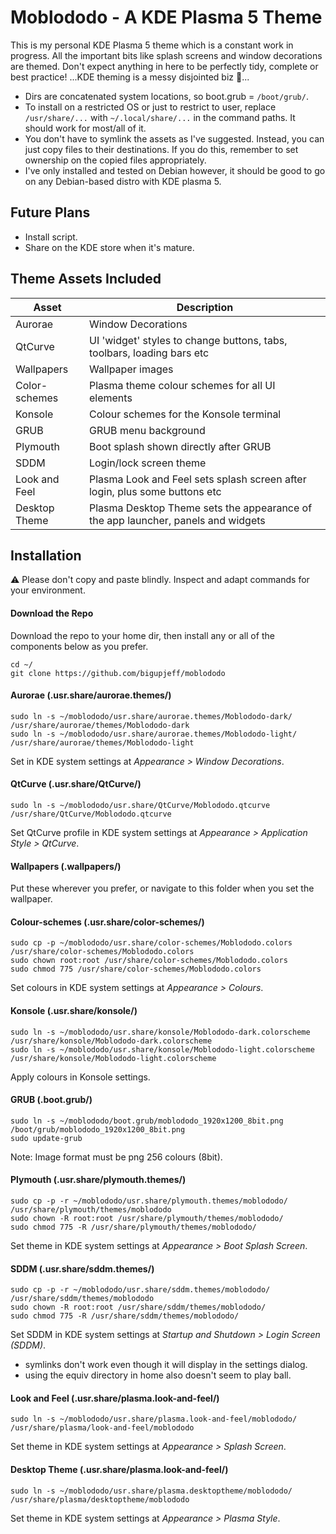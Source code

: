 # Moblododo - A KDE Plasma 5 Theme

This is my personal KDE Plasma 5 theme which is a constant work in progress. All the important bits like splash screens and window decorations are themed. Don't expect anything in here to be perfectly tidy, complete or best practice! ...KDE theming is a messy disjointed biz 🥲...

 - Dirs are concatenated system locations, so boot.grub = `/boot/grub/`.
 - To install on a restricted OS or just to restrict to user, replace `/usr/share/...` with `~/.local/share/...` in the command paths. It should work for most/all of it.
 - You don't have to symlink the assets as I've suggested. Instead, you can just copy files to their destinations. If you do this, remember to set ownership on the copied files appropriately.
 - I've only installed and tested on Debian however, it should be good to go on any Debian-based distro with KDE plasma 5.

## Future Plans

 - Install script.
 - Share on the KDE store when it's mature.

## Theme Assets Included

|Asset|Description|
|--|--|
|Aurorae|Window Decorations|
|QtCurve|UI 'widget' styles to change buttons, tabs, toolbars, loading bars etc|
|Wallpapers|Wallpaper images|
|Color-schemes|Plasma theme colour schemes for all UI elements|
|Konsole|Colour schemes for the Konsole terminal|
|GRUB|GRUB menu background|
|Plymouth|Boot splash shown directly after GRUB|
|SDDM|Login/lock screen theme|
|Look and Feel|Plasma Look and Feel sets splash screen after login, plus some buttons etc|
|Desktop Theme|Plasma Desktop Theme sets the appearance of the app launcher, panels and widgets|

## Installation

⚠️ Please don't copy and paste blindly. Inspect and adapt commands for your environment.

#### Download the Repo
Download the repo to your home dir, then install any or all of the components below as you prefer.
```
cd ~/
git clone https://github.com/bigupjeff/moblododo
```

#### Aurorae (.usr.share/aurorae.themes/)
```
sudo ln -s ~/moblododo/usr.share/aurorae.themes/Moblododo-dark/ /usr/share/aurorae/themes/Moblododo-dark
sudo ln -s ~/moblododo/usr.share/aurorae.themes/Moblododo-light/ /usr/share/aurorae/themes/Moblododo-light
```
Set in KDE system settings at *Appearance > Window Decorations*.


#### QtCurve (.usr.share/QtCurve/)
```
sudo ln -s ~/moblododo/usr.share/QtCurve/Moblododo.qtcurve /usr/share/QtCurve/Moblododo.qtcurve
```
Set QtCurve profile in KDE system settings at *Appearance > Application Style > QtCurve*.


#### Wallpapers (.wallpapers/)
Put these wherever you prefer, or navigate to this folder when you set the wallpaper.


#### Colour-schemes (.usr.share/color-schemes/)
```
sudo cp -p ~/moblododo/usr.share/color-schemes/Moblododo.colors /usr/share/color-schemes/Moblododo.colors
sudo chown root:root /usr/share/color-schemes/Moblododo.colors
sudo chmod 775 /usr/share/color-schemes/Moblododo.colors
```
Set colours in KDE system settings at *Appearance > Colours*.


#### Konsole (.usr.share/konsole/)
```
sudo ln -s ~/moblododo/usr.share/konsole/Moblododo-dark.colorscheme /usr/share/konsole/Moblododo-dark.colorscheme
sudo ln -s ~/moblododo/usr.share/konsole/Moblododo-light.colorscheme /usr/share/konsole/Moblododo-light.colorscheme
```
Apply colours in Konsole settings.


#### GRUB (.boot.grub/)
```
sudo ln -s ~/moblododo/boot.grub/moblododo_1920x1200_8bit.png /boot/grub/moblododo_1920x1200_8bit.png
sudo update-grub
```
Note: Image format must be png 256 colours (8bit).


#### Plymouth (.usr.share/plymouth.themes/)
```
sudo cp -p -r ~/moblododo/usr.share/plymouth.themes/moblododo/ /usr/share/plymouth/themes/moblododo
sudo chown -R root:root /usr/share/plymouth/themes/moblododo/
sudo chmod 775 -R /usr/share/plymouth/themes/moblododo/
```
Set theme in KDE system settings at *Appearance > Boot Splash Screen*.


#### SDDM (.usr.share/sddm.themes/)
```
sudo cp -p -r ~/moblododo/usr.share/sddm.themes/moblododo/ /usr/share/sddm/themes/moblododo
sudo chown -R root:root /usr/share/sddm/themes/moblododo/
sudo chmod 775 -R /usr/share/sddm/themes/moblododo/
```
Set SDDM in KDE system settings at *Startup and Shutdown > Login Screen (SDDM)*.
 - symlinks don't work even though it will display in the settings dialog.
 - using the equiv directory in home also doesn't seem to play ball.


#### Look and Feel (.usr.share/plasma.look-and-feel/)
```
sudo ln -s ~/moblododo/usr.share/plasma.look-and-feel/moblododo/ /usr/share/plasma/look-and-feel/moblododo
```
Set theme in KDE system settings at *Appearance > Splash Screen*.


#### Desktop Theme (.usr.share/plasma.look-and-feel/)
```
sudo ln -s ~/moblododo/usr.share/plasma.desktoptheme/moblododo/ /usr/share/plasma/desktoptheme/moblododo
```
Set theme in KDE system settings at *Appearance > Plasma Style*.
